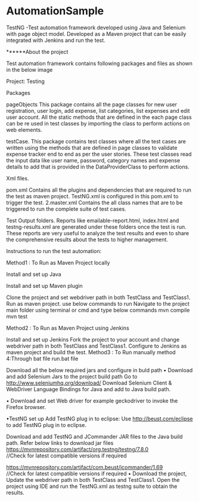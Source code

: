 # AutomationSample
TestNG -Test automation framework developed using Java and Selenium with page object model. Developed as a Maven project that can be easily integrated with Jenkins and run the test.

******About the project

Test automation framework contains following packages and files as shown in the below image

Project: Testing

Packages

pageObjects This package contains all the page classes for new user registration, user login, add expense, list categories, list expenses and edit user account. All the static methods that are defined in the each page class can be re used in test classes by importing the class to perform actions on web elements.

testCase. This package contains test classes where all the test cases are written using the methods that are defined in page classes to validate expense tracker end to end as per the user stories. These test classes read the input data like user name, password, category names and expense details to add that is provided in the DataProviderClass to perform actions.

Xml files.

pom.xml Contains all the plugins and dependencies that are required to run the test as maven project. TestNG.xml is configured in this pom.xml to trigger the test.
2.master.xml Contains the all class names that are to be triggered to run the complete suite of test cases.

Test Output folders. Reports like emailable-report.html, index.html and testng-results.xml are generated under these folders once the test is run. These reports are very useful to analyze the test results and even to share the comprehensive results about the tests to higher management.

Instructions to run the test automation:

Method1 : To Run as Maven Project locally

Install and set up Java

Install and set up Maven plugin

Clone the project and set webdriver path in both TestClass and TestClass1. Run as maven project. use below commands to run Navigate to the project main folder using terminal or cmd and type below commands mvn compile mvn test

Method2 : To Run as Maven Project using Jenkins

Install and set up Jenkins Fork the project to your account and change webdriver path in both TestClass and TestClass1. Configure to Jenkins as maven project and build the test.
Method3 : To Run manually
method 4:Through bat file run.bat file

Download all the below required jars and configure in buld path
• Download and add Selenium Jars to the project build path Go to http://www.seleniumhq.org/download/ Download Selenium Client & WebDriver Language Bindings for Java and add to Java build path.

• Download and set Web driver for example geckodriver to invoke the Firefox browser.

•TestNG set up Add TestNG plug in to eclipse: Use http://beust.com/eclipse to add TestNG plug in to eclipse.

Download and add TestNG and JCommander JAR files to the Java build path. Refer below links to download jar files
https://mvnrepository.com/artifact/org.testng/testng/7.8.0  
//Check for latest compatible versions if required

https://mvnrepository.com/artifact/com.beust/jcommander/1.69  
//Check for latest compatible versions if required
• Download the project, Update the webdriver path in both TestClass and TestClass1. Open the project using IDE and run the TestNG.xml as testng suite to obtain the results.
